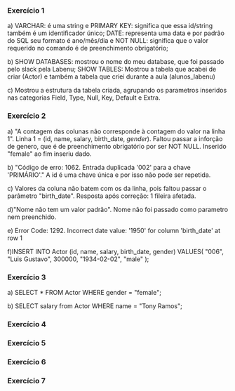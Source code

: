 ### Exercício 1
a)
VARCHAR: é uma string e 
PRIMARY KEY: significa que essa id/string também é um identificador único;
DATE: representa uma data e por padrão do SQL seu formato é ano/mês/dia e 
NOT NULL: significa que o valor requerido no comando é de preenchimento obrigatório;

b) SHOW DATABASES: mostrou o nome do meu database, que foi passado pelo slack pela Labenu;
SHOW TABLES: Mostrou a tabela que acabei de criar (Actor) e também a tabela que criei durante a aula (alunos_labenu)

c) Mostrou a estrutura da tabela criada, agrupando os parametros inseridos nas categorias Field, Type, Null, Key, Default e Extra.

### Exercício 2
a) "A contagem das colunas não corresponde à contagem do valor na linha 1".
Linha 1 = (id, name, salary, birth_date, *gender*). Faltou passar a inforção de genero, que é de preenchimento obrigatório por ser NOT NULL. Inserido "female" ao fim inseriu dado.

b) "Código de erro: 1062. Entrada duplicada '002' para a chave 'PRIMÁRIO'."
A id é uma chave única e por isso não pode ser repetida.

c) Valores da coluna não batem com os da linha, pois faltou passar o parâmetro "birth_date".
Resposta após correção: 1 fileira afetada.

d)"Nome não tem um valor padrão". Nome não foi passado como parametro nem preenchido.

e) Error Code: 1292. Incorrect date value: '1950' for column 'birth_date' at row 1

f)INSERT INTO Actor (id, name, salary, birth_date, gender)
VALUES(
  "006", 
  "Luis Gustavo",
  300000,
  "1934-02-02", 
  "male"
);

### Exercício 3
a)
SELECT * FROM Actor
WHERE gender = "female";

b)
SELECT salary from Actor
WHERE name = "Tony Ramos";
### Exercício 4
### Exercício 5
### Exercício 6
### Exercício 7